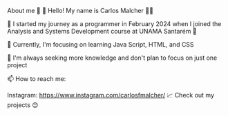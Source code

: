 About me 👋
👋 Hello! My name is Carlos Malcher 👨‍💻

🌟 I started my journey as a programmer in February 2024 when I joined the Analysis and Systems Development course at UNAMA Santarém 🌟

🔭 Currently, I'm focusing on learning Java Script, HTML, and CSS

🌱 I'm always seeking more knowledge and don't plan to focus on just one project

📫 How to reach me:

Instagram: https://www.instagram.com/carlosfmalcher/
📈 Check out my projects 😊

